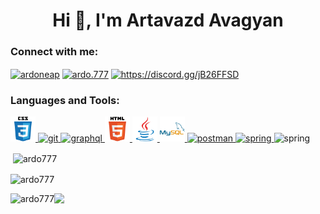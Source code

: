 <h1 align="center">Hi 👋, I'm Artavazd Avagyan</h1>
<h3 align="left">Connect with me:</h3>
<p align="left">
<a href="https://fb.com/ardoneap" target="blank"><img align="center" src="https://raw.githubusercontent.com/rahuldkjain/github-profile-readme-generator/master/src/images/icons/Social/facebook.svg" alt="ardoneap" height="30" width="40" /></a>
<a href="https://instagram.com/ardo.777" target="blank"><img align="center" src="https://raw.githubusercontent.com/rahuldkjain/github-profile-readme-generator/master/src/images/icons/Social/instagram.svg" alt="ardo.777" height="30" width="40" /></a>
<a href="https://discord.gg/https://discord.gg/jB26FFSD" target="blank"><img align="center" src="https://raw.githubusercontent.com/rahuldkjain/github-profile-readme-generator/master/src/images/icons/Social/discord.svg" alt="https://discord.gg/jB26FFSD" height="30" width="40" /></a>
</p>

<h3 align="left">Languages and Tools:</h3>
<p align="left"> <a href="https://www.w3schools.com/css/" target="_blank" rel="noreferrer"> <img src="https://raw.githubusercontent.com/devicons/devicon/master/icons/css3/css3-original-wordmark.svg" alt="css3" width="40" height="40"/> </a> <a href="https://git-scm.com/" target="_blank" rel="noreferrer"> <img src="https://www.vectorlogo.zone/logos/git-scm/git-scm-icon.svg" alt="git" width="40" height="40"/> </a> <a href="https://graphql.org" target="_blank" rel="noreferrer"> <img src="https://www.vectorlogo.zone/logos/graphql/graphql-icon.svg" alt="graphql" width="40" height="40"/> </a> <a href="https://www.w3.org/html/" target="_blank" rel="noreferrer"> <img src="https://raw.githubusercontent.com/devicons/devicon/master/icons/html5/html5-original-wordmark.svg" alt="html5" width="40" height="40"/> </a> <a href="https://www.java.com" target="_blank" rel="noreferrer"> <img src="https://raw.githubusercontent.com/devicons/devicon/master/icons/java/java-original.svg" alt="java" width="40" height="40"/> </a> <a href="https://www.mysql.com/" target="_blank" rel="noreferrer"> <img src="https://raw.githubusercontent.com/devicons/devicon/master/icons/mysql/mysql-original-wordmark.svg" alt="mysql" width="40" height="40"/> </a> <a href="https://postman.com" target="_blank" rel="noreferrer"> <img src="https://www.vectorlogo.zone/logos/getpostman/getpostman-icon.svg" alt="postman" width="40" height="40"/> </a> <a href="https://spring.io/" target="_blank" rel="noreferrer"> <img src="https://www.vectorlogo.zone/logos/springio/springio-icon.svg" alt="spring" width="40" height="40"/> </a> 
<img src="https://static-00.iconduck.com/assets.00/intellij-idea-icon-512x512-ksbwsbbn.png" alt="spring" width="40" height="40"/></p>


&nbsp;<img align="center" src="https://github-readme-stats.vercel.app/api?username=ardo777&show_icons=true&locale=en" alt="ardo777" />

<p><img align="center" src="https://github-readme-streak-stats.herokuapp.com/?user=ardo777&" alt="ardo777" /></p>
<p><img align="left" src="https://github-readme-stats.vercel.app/api/top-langs?username=ardo777&show_icons=true&locale=en&layout=compact" alt="ardo777" /></p>


![](https://github-profile-trophy.vercel.app/?username=Ardo777&theme=juicyfresh&no-frame=false&no-bg=false&margin-w=4)
